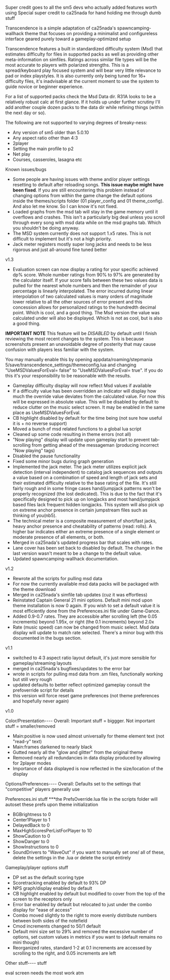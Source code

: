 Super credit goes to all the sm5 devs who actually added features worth using
Special super credit to ca25nada for hand holding me through dumb stuff

Transcendence is a simple adaptation of ca25nada's spawncamping-wallhack theme
that focuses on providing a minimalist and configureless interface geared purely
toward a gameplay-optimized setup

Transcendence features a built in standardized difficulty system (Msd) that estimates
difficulty for files in supported packs as well as providing other meta-information on 
simfiles. Ratings across similar file types will be the most accurate to players with polarized
strengths. This is a spread/keyboard play focused system and will bear very little relevance to 
pad or index playstyles. It is also currently only being tuned for 16+ difficulty files, it's
inadvisable at the current moment to use the system to guide novice or beginner experience.


For a list of supported packs check the Msd Data dir.
R31A looks to be a relatively robust calc at first glance. If it holds up under further scrutiny
I'll add another couple dozen packs to the data dir while refining things (within the next day or so).

The following are not supported to varying degrees of breaky-ness:

- Any version of sm5 older than 5.0.10
- Any aspect ratio other than 4:3
- 2player
- Setting the main profile to p2
- Net play
- Courses, casseroles, lasagna etc

Known issues/bugs

- Some people are having issues with theme and/or player settings resetting to default after reloading
songs. **This issue maybe might have been fixed**. If you are still encountering this problem instead
of changing options from within the game change the default options inside the themes/scripts folder
(01 player_config and 01 theme_config). And also let me know. So I can know it's not fixed.
- Loaded graphs from the msd tab will stay in the game memory until it overflows and crashes.
This isn't a particularly big deal unless you scroll through every song with msd data while 
on the msd graphs tab. Which you shouldn't be doing anyway.
- The MSD system currently does not support 1.x5 rates. This is not difficult to implement but it's not a 
high priority.
- Jack meter registers mostly super long jacks and needs to be less rigorous and just all-around fine tuned
better



v1.3

- Evaluation screen can now display a rating for your specific achieved dp% score. Whole number ratings
from 90% to 97% are generated by the calculator itself. If your score falls between these two values data
is pulled for the nearest whole numbers and then the remainder of your percentage is linearly interpolated.
The error incurred during linear interpolation of two calculated values is many orders of magnitude lower
relative to all the other sources of error present and this concession allows for personalized ratings to the
hundredth decimal point. Which is cool, and a good thing. The Msd version the value was calculated under will 
also be displayed. Which is not as cool, but is also a good thing.

**IMPORTANT NOTE**
This feature will be *DISABLED* by default until I finish reviewing the most recent changes to the system. 
This is because screenshots present an unavoidable degree of posterity that may cause confusion with players
less familiar with the system.

You may manually enable this by opening appdata/roaming/stepmania 5/save/transcendence_settings/themeconfig.lua
and changing "UseMSDValuesForEval= false" to "UseMSDValuesForEval= true". If you do this it's your responsibility
to be reasonable with the results.

- Gameplay difficulty display will now reflect Msd values if available
- If a difficulty value has been overridden an indicator will display how much the override value deviates from
the calculated value. For now this will be expressed in absolute value. This will be disabled by default to
reduce clutter on the music select screen. It may be enabled in the same place as UseMSDValuesForEval.
- CB highlight disabled by default for the time being (not sure how useful it is + no reverse support)
- Moved a bunch of msd related functions to a global lua script
- Cleaned up some code resulting in theme errors (not all)
- "Now playing" display will update upon gameplay start to prevent tab-scrolling from getting ahead of the
messageman (producing incorrect "Now playing" tags)
- Disabled the pause functionality
- Fixed some minor bugs during graph generation
- Implemented the jack meter. The jack meter utilizes explicit jack detection (interval independent) to catalog jack
sequences and outputs a value based on a combination of speed and length of jack sets and their estimated
difficulty relative to the base rating of the file. It's still fairly rough and in some fringe cases hand/jumpjack
patterns won't be properly recognized (the lost dedicated). This is due to the fact that it's specifically designed
to pick up on longjacks and most hand/jumpjack based files lack frequent hidden longjacks. This system will also 
pick up on extreme anchor presence in certain jumpstream files such as thinking of you(nb5).
- The technical meter is a composite measurement of short/fast jacks, heavy anchor presence and cheatability of
patterns (read: rolls). A higher bar indicates either an extreme presence of a single element or moderate presence 
of all elements, or both. 
- Merged in ca25nada's updated progress bar that scales with rates. 
- Lane cover has been set back to disabled by default. The change in the last version wasn't meant to be a change to 
the default value.
- Updated spawncamping-wallhack documentation. 


v1.2

- Rewrote all the scripts for pulling msd data
- For now the currently available msd data packs will be packaged with the theme download 
- Merged in ca25nada's simfile tab updates (cuz it was effortless)
- Reinstated Captain General 21 mini options. Default mini mod upon theme installation is now 0 again. 
If you wish to set a default value it is most efficiently done from the Preferences.ini file under Game-Dance.
- Added 0.9-0.7 rates. They are accessible after scrolling left (the 0.05 increments) beyond 1.95x, or right
(the 0.1 increments) beyond 2.0x
- Rate (music speed) can now be changed from music select. Msd data display will update to match rate selected.
There's a minor bug with this documented in the bugs section.


v1.1

- switched to 4:3 aspect ratio layout default, it's just more sensible for gameplay/streaming layouts
- merged in ca25nada's bugfixes/updates to the error bar
- wrote in scripts for pulling msd data from .sm files, functionally working but still very rough
- updated defaults to better reflect optimized gameplay consult the prefoverride script for details
- this version will force reset game preferences (not theme preferences and hopefully never again)


v1.0

Color/Presentation---- 
Overall: Important stuff = biggger. Not important stuff = smaller/removed

- Main:positive is now used almost universally for theme element text (not "read-y" text)
- Main:frames darkened to nearly black
- Gutted nearly all the "glow and glitter" from the original theme
- Removed nearly all redundancies in data display produced by allowing for 2player modes
- Importance of data displayed is now reflected in the size/location of the display

Options/Preferences----
Overall: Defaults set to the settings that "competitive" players generally use

Preferences.ini stuff
***the PrefsOverride.lua file in the scripts folder will autoset these prefs upon theme initialization
- BGBrightness to 0
- Center1Player to 1
- DelayedBack to 0
- MaxHighScoresPerListForPlayer to 10
- ShowCaution to 0
- ShowDanger to 0
- ShowInstructions to 0
- SoundDrivers to "WaveOut"
if you want to manually set one/ all of these, delete the settings in the .lua or delete the script entirely

Gameplay/player options stuff
- DP set as the default scoring type
- Scoretracking enabled by default to 93% DP
- NPS graph/display enabled by default
- CB highlight enabled by default but modified to cover from the top of the screen to the receptors only
- Error bar enabled by default but relocated to just under the combo display for "ease of access"
- Combo moved slightly to the right to more evenly distribute numbers between both sides of the notefield
- Cmod increments changed to 50/1 default
- Default mini size set to 29% and removed the excessive number of options, set custom values in metrics if you want to (default remains no mini though)
- Reorganized rates, standard 1-2 at 0.1 increments are accessed by scrolling to the right, and 0.05 increments are left

Other stuff----
stuff

eval screen needs the most work atm